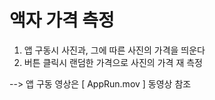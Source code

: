 #  액자 가격 측정
1) 앱 구동시 사진과, 그에 따른 사진의 가격을 띄운다
2) 버튼 클릭시 랜덤한 가격으로 사진의 가격 재 측정

--> 앱 구동 영상은 [ AppRun.mov ] 동영상 참조
